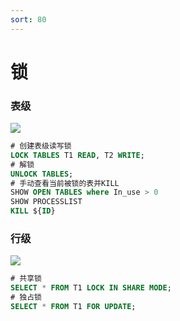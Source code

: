 ```yaml
---
sort: 80
---
```

# 锁

### 表级

![](https://images.leejay.top:9000/images/2025/01/22/2dce6488-79f9-48c3-a0f0-1c90b67f5edd.png)

```sql
# 创建表级读写锁
LOCK TABLES T1 READ, T2 WRITE;
# 解锁
UNLOCK TABLES;
# 手动查看当前被锁的表并KILL
SHOW OPEN TABLES where In_use > 0
SHOW PROCESSLIST
KILL ${ID}
```

### 行级

![](https://images.leejay.top:9000/images/2025/01/22/f9ea637d-2a7a-41f2-ab13-fec410f9ce0a.png)

```sql
# 共享锁
SELECT * FROM T1 LOCK IN SHARE MODE;
# 独占锁
SELECT * FROM T1 FOR UPDATE;
```
